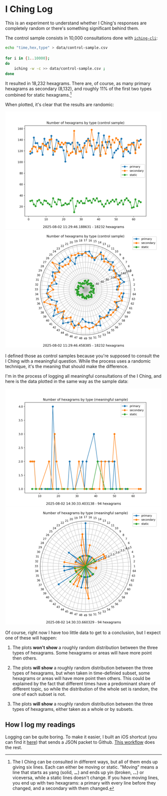 # I Ching Log

This is an experiment to understand whether I Ching's responses are completely random or there's something significant behind them.

The control sample consists in 10,000 consultations done with [`iching-cli`](https://github.com/cantaprete/iching-cli):

```sh
echo "time,hex,type" > data/control-sample.csv

for i in {1..10000};
do
    iching -w -c >> data/control-sample.csv ;
done
```

It resulted in 18,232 hexagrams. There are, of course, as many primary hexagrams as secondary (8,132), and roughly 11% of the first two types combined for static hexagrams.[^1]

When plotted, it's clear that the results are randomic:

![img](./docs/rand_rect.png)
![img](./docs/rand_radar.png)

I defined those as control samples because you're supposed to consult the I Ching with a meaningful question.  While the process uses a randomic technique, it's the meaning that should make the difference.

I'm in the process of logging all meaningful consultations of the I Ching, and here is the data plotted in the same way as the sample data:

![img](./docs/sig_rect.png)
![img](./docs/sig_radar.png)

Of course, right now I have too little data to get to a conclusion, but I expect one of these will happen:

1. The plots **won't show** a roughly random distribution between the three types of hexagrams.  Some hexagrams or areas will have more point then others.

2. The plots **will show** a roughly random distribution between the three types of hexagrams, but when taken in time-definied subset, some hexagrams or areas will have more point then others.  This could be explained by the fact that different times have a predominant share of different topic, so while the distribution of the whole set is random, the one of each subset is not.

3. The plots **will show** a roughly random distribution between the three types of hexagrams, either taken as a whole or by subsets.

## How I log my readings

Logging can be quite boring. To make it easier, I built an iOS shortcut (you can find it [here](Record%20response.shortcut)) that sends a JSON packet to Github.  [This workflow](.github/workflows/update_data.yml) does the rest.

[^1]: The I Ching can be consulted in different ways, but all of them ends up giving six lines. Each can either be moving or static. "Moving" means a line that starts as yang (solid, ⚊) and ends up yin (broken, ⚋) or viceversa, while a static lines doesn't change. If you have moving lines, you end up with two hexagrams: a primary with every line before they changed, and a secondary with them changed.
